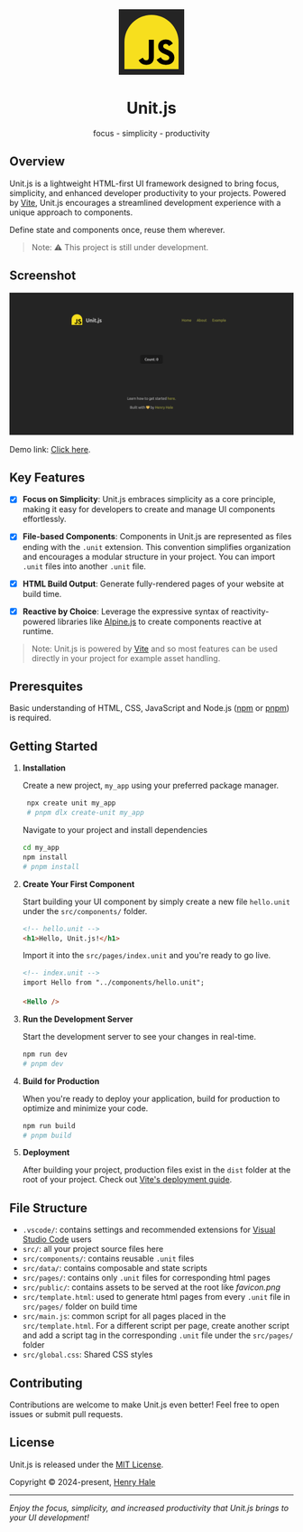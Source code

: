 <div align=center>

<img src=https://github.com/henryhale/create-unit/raw/master/starter/src/public/favicon.png />

# Unit.js

focus - simplicity - productivity

</div>

## Overview

Unit.js is a lightweight HTML-first UI framework designed to bring focus, simplicity, and enhanced developer productivity to your projects.
Powered by [Vite](https://vitejs.dev), Unit.js encourages a streamlined development experience with a unique approach to components.

Define state and components once, reuse them wherever.

> Note: ⚠️ This project is still under development.

## Screenshot

![](https://github.com/henryhale/create-unit/blob/master/screenshot.png)

Demo link: [Click here](https://henryhale.github.io/unit.js/).

## Key Features

- [x] **Focus on Simplicity**: Unit.js embraces simplicity as a core principle, making it easy for developers to create and manage UI components effortlessly.

- [x] **File-based Components**: Components in Unit.js are represented as files ending with the `.unit` extension. This convention simplifies organization and encourages a modular structure in your project. You can import `.unit` files into another `.unit` file.

- [x] **HTML Build Output**: Generate fully-rendered pages of your website at build time.

- [x] **Reactive by Choice**: Leverage the expressive syntax of reactivity-powered libraries like [Alpine.js](https://alpinejs.dev) to create components reactive at runtime.

> Note:
> Unit.js is powered by [Vite](https://vitejs.dev) and so most features
> can be used directly in your project for example asset handling.

## Preresquites

Basic understanding of HTML, CSS, JavaScript and Node.js ([npm](https://npmjs.org) or [pnpm](https://pnpm.io)) is required.

## Getting Started

1. **Installation**

   Create a new project, `my_app` using your preferred package manager.

   ```sh
    npx create unit my_app
    # pnpm dlx create-unit my_app
    ```

    Navigate to your project and install dependencies

    ```sh
    cd my_app
    npm install
    # pnpm install
    ```

2. **Create Your First Component**
   
   Start building your UI component by simply create a new file `hello.unit` under the `src/components/` folder. 

   ```html
   <!-- hello.unit -->
   <h1>Hello, Unit.js!</h1>
   ```

   Import it into the `src/pages/index.unit` and you're ready to go live.

   ```html
   <!-- index.unit -->
   import Hello from "../components/hello.unit";

   <Hello />
   ```

3. **Run the Development Server**
   
   Start the development server to see your changes in real-time.

   ```sh
   npm run dev
   # pnpm dev
   ```

4. **Build for Production**
   
   When you're ready to deploy your application, build for production to optimize and minimize your code.

   ```sh
   npm run build
   # pnpm build
   ```

5. **Deployment**
   
   After building your project, production files exist in the `dist` folder at the root of your project. Check out [Vite's deployment guide](https://vitejs.dev/guide/static-deploy.html).

## File Structure

- `.vscode/`: contains settings and recommended extensions for [Visual Studio Code](https://code.visualstudio.com/) users
- `src/`: all your project source files here
- `src/components/`: contains reusable `.unit` files
- `src/data/`: contains composable and state scripts
- `src/pages/`: contains only `.unit` files for corresponding html pages
- `src/public/`: contains assets to be served at the root like _favicon.png_
- `src/template.html`: used to generate html pages from every `.unit` file in `src/pages/` folder on build time
- `src/main.js`: common script for all pages placed in the `src/template.html`. 
  For a different script per page, create another script and add a script tag in the corresponding `.unit` file under the `src/pages/` folder
- `src/global.css`: Shared CSS styles

## Contributing

Contributions are welcome to make Unit.js even better! Feel free to open issues or submit pull requests.

## License

Unit.js is released under the [MIT License](https://github.com/henryhale/create-unit/blob/master/LICENSE.txt).

Copyright &copy; 2024-present, [Henry Hale](https://github.com/henryhale)

---

_Enjoy the focus, simplicity, and increased productivity that Unit.js brings to your UI development!_
